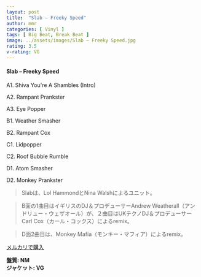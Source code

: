 ```yaml
---
layout: post
title:  "Slab – Freeky Speed"
author: mmr
categories: [ Vinyl ]
tags: [ Big Beat, Break Beat ]
image: ../assets/images/Slab – Freeky Speed.jpg
rating: 3.5
v-rating: VG
---
```


#### Slab – Freeky Speed

A1. Shiva You're A Shambles (Intro)

A2. Rampant Prankster

A3. Eye Popper

B1. Weather Smasher

B2. Rampant Cox

C1. Lidpopper

C2. Roof Bubble Rumble

D1. Atom Smasher

D2. Monkey Prankster

> Slabは、Lol HammondとNina Walshによるユニット。

> B面の1曲目はイギリスのDJ＆プロデューサーAndrew Weatherall（アンドリュー・ウェザオール）が、２曲目はUKテクノDJ＆プロデューサー Carl Cox（カール・コックス）によるremix。

> D面2曲目は、Monkey Mafia（モンキー・マフィア）によるremix。


[メルカリで購入](https://jp.mercari.com/item/m96913326161)

<div class="mt-4 mb-4 d-flex align-items-center">
<strong class="mr-1">盤質: NM</strong>
</div>
<div class="mt-4 mb-4 d-flex align-items-center">
<strong class="mr-1">ジャケット: VG</strong>
</div>
